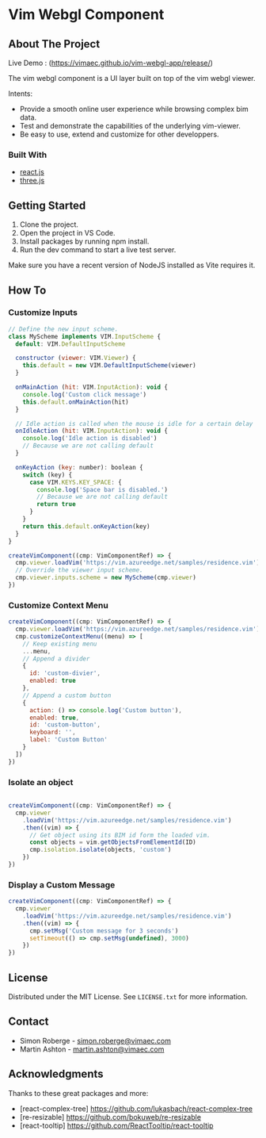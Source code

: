 # Vim Webgl Component

## About The Project

Live Demo : (https://vimaec.github.io/vim-webgl-app/release/)

The vim webgl component is a UI layer built on top of the vim webgl viewer.

Intents:

- Provide a smooth online user experience while browsing complex bim data.
- Test and demonstrate the capabilities of the underlying vim-viewer.
- Be easy to use, extend and customize for other developpers.

### Built With

- [react.js][react-url]
- [three.js][three-url]

<!-- GETTING STARTED -->

## Getting Started

1. Clone the project.
2. Open the project in VS Code.
3. Install packages by running npm install.
4. Run the dev command to start a live test server.

Make sure you have a recent version of NodeJS installed as Vite requires it.

## How To

### Customize Inputs

```javascript
// Define the new input scheme.
class MyScheme implements VIM.InputScheme {
  default: VIM.DefaultInputScheme

  constructor (viewer: VIM.Viewer) {
    this.default = new VIM.DefaultInputScheme(viewer)
  }

  onMainAction (hit: VIM.InputAction): void {
    console.log('Custom click message')
    this.default.onMainAction(hit)
  }

  // Idle action is called when the mouse is idle for a certain delay
  onIdleAction (hit: VIM.InputAction): void {
    console.log('Idle action is disabled')
    // Because we are not calling default
  }

  onKeyAction (key: number): boolean {
    switch (key) {
      case VIM.KEYS.KEY_SPACE: {
        console.log('Space bar is disabled.')
        // Because we are not calling default
        return true
      }
    }
    return this.default.onKeyAction(key)
  }
}

createVimComponent((cmp: VimComponentRef) => {
  cmp.viewer.loadVim('https://vim.azureedge.net/samples/residence.vim')
  // Override the viewer input scheme.
  cmp.viewer.inputs.scheme = new MyScheme(cmp.viewer)
})
```

### Customize Context Menu
```javascript
createVimComponent((cmp: VimComponentRef) => {
  cmp.viewer.loadVim('https://vim.azureedge.net/samples/residence.vim')
  cmp.customizeContextMenu((menu) => [
    // Keep existing menu
    ...menu,
    // Append a divider
    {
      id: 'custom-divier',
      enabled: true
    },
    // Append a custom button
    {
      action: () => console.log('Custom button'),
      enabled: true,
      id: 'custom-button',
      keyboard: '',
      label: 'Custom Button'
    }
  ])
})
```

### Isolate an object
```javascript

createVimComponent((cmp: VimComponentRef) => {
  cmp.viewer
    .loadVim('https://vim.azureedge.net/samples/residence.vim')
    .then((vim) => {
      // Get object using its BIM id form the loaded vim.
      const objects = vim.getObjectsFromElementId(ID)
      cmp.isolation.isolate(objects, 'custom')
    })
})

```

### Display a Custom Message
```javascript
createVimComponent((cmp: VimComponentRef) => {
  cmp.viewer
    .loadVim('https://vim.azureedge.net/samples/residence.vim')
    .then((vim) => {
      cmp.setMsg('Custom message for 3 seconds')
      setTimeout(() => cmp.setMsg(undefined), 3000)
    })
})

```


## License

Distributed under the MIT License. See `LICENSE.txt` for more information.

## Contact

 - Simon Roberge - simon.roberge@vimaec.com
 - Martin Ashton - martin.ashton@vimaec.com

## Acknowledgments
Thanks to these great packages and more:

 - [react-complex-tree] https://github.com/lukasbach/react-complex-tree
 - [re-resizable] https://github.com/bokuweb/re-resizable
 - [react-tooltip] https://github.com/ReactTooltip/react-tooltip


[react-url]: https://reactjs.org/
[three-url]: https://threejs.org/
